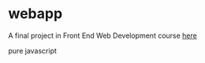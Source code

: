 # webapp

A final project in Front End Web Development course [here](http://amirsibat.github.io/webapp/)

pure javascript
